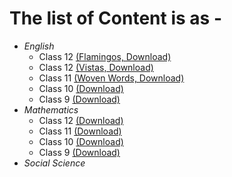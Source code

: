 # The list of Content is as - 

* *English*
     * Class 12 [(Flamingos, Download)](https://ncert.nic.in/textbook/pdf/lefl1dd.zip)
     * Class 12 [(Vistas, Download)](https://ncert.nic.in/textbook/pdf/levt1dd.zip)
     * Class 11 [(Woven Words, Download)](https://ncert.nic.in/textbook/pdf/keww1dd.zip)
     * Class 10 [(Download)](https://ncert.nic.in/textbook/pdf/jeff1dd.zip)
     * Class 9 [(Download)](https://ncert.nic.in/textbook/pdf/iebe1dd.zip)
* *Mathematics*
     * Class 12 [(Download)](https://ncert.nic.in/textbook/pdf/kemh1dd.zip)
     * Class 11 [(Download)](https://ncert.nic.in/textbook/pdf/kemh1dd.zip)
     * Class 10 [(Download)](https://ncert.nic.in/textbook/pdf/kemh1dd.zip)
     * Class 9 [(Download)](https://ncert.nic.in/textbook/pdf/kemh1dd.zip)
* *Social Science*
